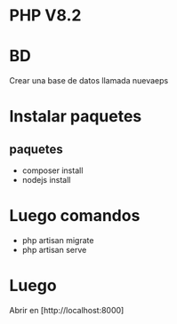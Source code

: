 # PHP V8.2
# BD

Crear una base de datos llamada nuevaeps

# Instalar paquetes

## paquetes 
* composer install  
* nodejs install

# Luego comandos
* php artisan migrate
* php artisan serve

# Luego
Abrir en [http://localhost:8000]



